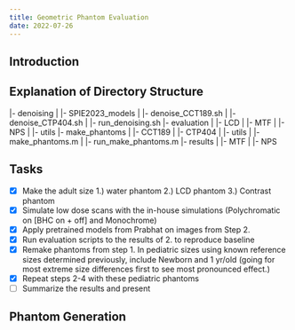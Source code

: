 ```yaml
---
title: Geometric Phantom Evaluation
date: 2022-07-26
---
```


## Introduction

## Explanation of Directory Structure

|- denoising
|   |- SPIE2023_models
|   |- denoise_CCT189.sh
|   |- denoise_CTP404.sh
|   |- run_denoising.sh
|- evaluation
|   |- LCD
|   |- MTF
|   |- NPS
|   |- utils
|- make_phantoms
|   |- CCT189
|   |- CTP404
|   |- utils
|   |- make_phantoms.m
|   |- run_make_phantoms.m
|- results
|   |- MTF
|   |- NPS

## Tasks

- [X] Make the adult size 1.) water phantom 2.) LCD phantom 3.) Contrast phantom
- [X] Simulate low dose scans with the in-house simulations (Polychromatic on [BHC on + off] and Monochrome)
- [X] Apply pretrained models from Prabhat on images from Step 2.
- [X] Run evaluation scripts to the results of 2. to reproduce baseline
- [X] Remake phantoms from step 1. In pediatric sizes using known reference sizes determined previously, include Newborn and 1 yr/old (going for most extreme size differences first to see most pronounced effect.)
- [X] Repeat steps 2-4 with these pediatric phantoms
- [ ] Summarize the results and present

## Phantom Generation
